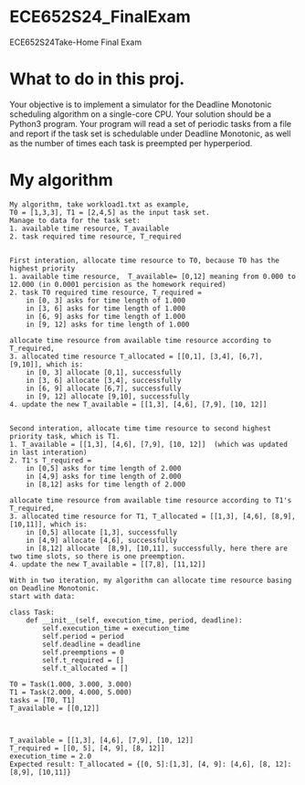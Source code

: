 # ECE652S24_FinalExam

ECE652S24Take-Home Final Exam

# What to do in this proj.

Your objective is to implement a simulator for the Deadline Monotonic scheduling algorithm on a single-core CPU. Your solution should be a Python3 program. Your program will read a set of periodic tasks from a file and report if the task set is schedulable under Deadline Monotonic, as well as the number of times each task is preempted per hyperperiod.

# My algorithm

```
My algorithm, take workload1.txt as example,
T0 = [1,3,3], T1 = [2,4,5] as the input task set.
Manage to data for the task set:
1. available time resource, T_available
2. task required time resource, T_required


First interation, allocate time resource to T0, because T0 has the highest priority
1. available time resource,  T_available= [0,12] meaning from 0.000 to 12.000 (in 0.0001 percision as the homework required)
2. task T0 required time resource, T_required =
    in [0, 3] asks for time length of 1.000
    in [3, 6] asks for time length of 1.000
    in [6, 9] asks for time length of 1.000
    in [9, 12] asks for time length of 1.000

allocate time resource from available time resource according to T_required,
3. allocated time resource T_allocated = [[0,1], [3,4], [6,7], [9,10]], which is:
    in [0, 3] allocate [0,1], successfully
    in [3, 6] allocate [3,4], successfully
    in [6, 9] allocate [6,7], successfully
    in [9, 12] allocate [9,10], successfully
4. update the new T_available = [[1,3], [4,6], [7,9], [10, 12]]


Second interation, allocate time time resource to second highest priority task, which is T1.
1. T_available = [[1,3], [4,6], [7,9], [10, 12]]  (which was updated in last interation)
2. T1's T_required =
    in [0,5] asks for time length of 2.000
    in [4,9] asks for time length of 2.000
    in [8,12] asks for time length of 2.000

allocate time resource from available time resource according to T1's T_required,
3. allocated time resource for T1, T_allocated = [[1,3], [4,6], [8,9], [10,11]], which is:
    in [0,5] allocate [1,3], successfully
    in [4,9] allocate [4,6], successfully
    in [8,12] allocate  [8,9], [10,11], successfully, here there are two time slots, so there is one preemption.
4. update the new T_available = [[7,8], [11,12]]

With in two iteration, my algorithm can allocate time resource basing on Deadline Monotonic.
start with data:

class Task:
    def __init__(self, execution_time, period, deadline):
        self.execution_time = execution_time
        self.period = period
        self.deadline = deadline
        self.preemptions = 0
        self.t_required = []
        self.t_allocated = []

T0 = Task(1.000, 3.000, 3.000)
T1 = Task(2.000, 4.000, 5.000)
tasks = [T0, T1]
T_available = [[0,12]]



T_available = [[1,3], [4,6], [7,9], [10, 12]]
T_required = [[0, 5], [4, 9], [8, 12]]
execution_time = 2.0
Expected result: T_allocated = {[0, 5]:[1,3], [4, 9]: [4,6], [8, 12]: [8,9], [10,11]}

```
